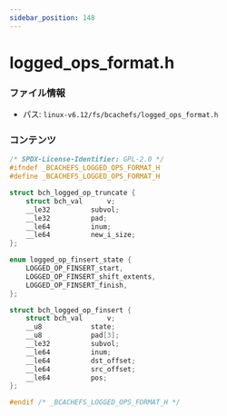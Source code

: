 ```yaml
---
sidebar_position: 148
---
```

# logged_ops_format.h

### ファイル情報

- パス: `linux-v6.12/fs/bcachefs/logged_ops_format.h`

### コンテンツ

```h
/* SPDX-License-Identifier: GPL-2.0 */
#ifndef _BCACHEFS_LOGGED_OPS_FORMAT_H
#define _BCACHEFS_LOGGED_OPS_FORMAT_H

struct bch_logged_op_truncate {
	struct bch_val		v;
	__le32			subvol;
	__le32			pad;
	__le64			inum;
	__le64			new_i_size;
};

enum logged_op_finsert_state {
	LOGGED_OP_FINSERT_start,
	LOGGED_OP_FINSERT_shift_extents,
	LOGGED_OP_FINSERT_finish,
};

struct bch_logged_op_finsert {
	struct bch_val		v;
	__u8			state;
	__u8			pad[3];
	__le32			subvol;
	__le64			inum;
	__le64			dst_offset;
	__le64			src_offset;
	__le64			pos;
};

#endif /* _BCACHEFS_LOGGED_OPS_FORMAT_H */

```
